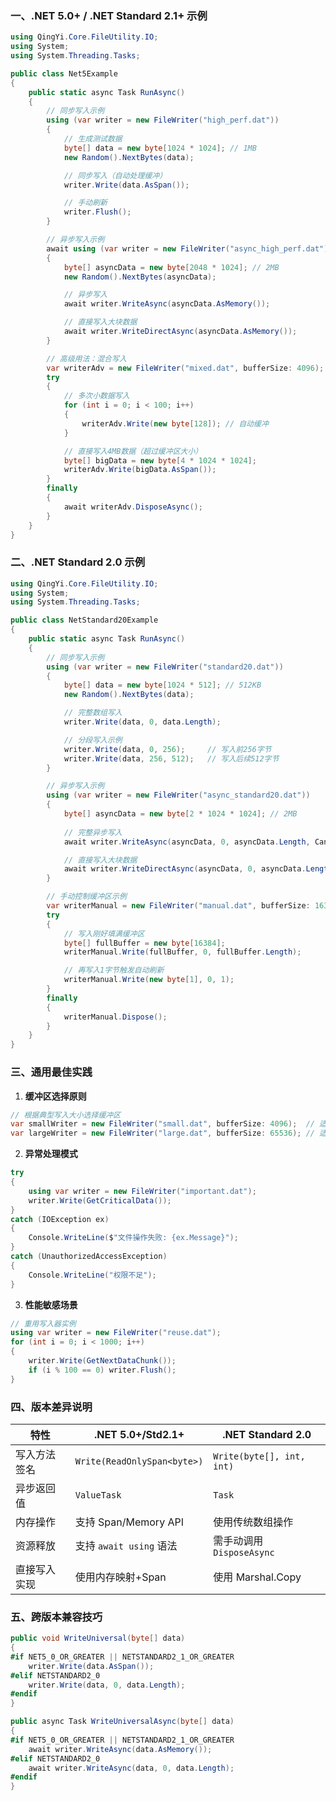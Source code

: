 ﻿### 一、.NET 5.0+ / .NET Standard 2.1+ 示例
```csharp
using QingYi.Core.FileUtility.IO;
using System;
using System.Threading.Tasks;

public class Net5Example
{
    public static async Task RunAsync()
    {
        // 同步写入示例
        using (var writer = new FileWriter("high_perf.dat"))
        {
            // 生成测试数据
            byte[] data = new byte[1024 * 1024]; // 1MB
            new Random().NextBytes(data);

            // 同步写入（自动处理缓冲）
            writer.Write(data.AsSpan());

            // 手动刷新
            writer.Flush();
        }

        // 异步写入示例
        await using (var writer = new FileWriter("async_high_perf.dat"))
        {
            byte[] asyncData = new byte[2048 * 1024]; // 2MB
            new Random().NextBytes(asyncData);

            // 异步写入
            await writer.WriteAsync(asyncData.AsMemory());

            // 直接写入大块数据
            await writer.WriteDirectAsync(asyncData.AsMemory());
        }

        // 高级用法：混合写入
        var writerAdv = new FileWriter("mixed.dat", bufferSize: 4096);
        try
        {
            // 多次小数据写入
            for (int i = 0; i < 100; i++)
            {
                writerAdv.Write(new byte[128]); // 自动缓冲
            }

            // 直接写入4MB数据（超过缓冲区大小）
            byte[] bigData = new byte[4 * 1024 * 1024];
            writerAdv.Write(bigData.AsSpan());
        }
        finally
        {
            await writerAdv.DisposeAsync();
        }
    }
}
```

### 二、.NET Standard 2.0 示例
```csharp
using QingYi.Core.FileUtility.IO;
using System;
using System.Threading.Tasks;

public class NetStandard20Example
{
    public static async Task RunAsync()
    {
        // 同步写入示例
        using (var writer = new FileWriter("standard20.dat"))
        {
            byte[] data = new byte[1024 * 512]; // 512KB
            new Random().NextBytes(data);

            // 完整数组写入
            writer.Write(data, 0, data.Length);

            // 分段写入示例
            writer.Write(data, 0, 256);     // 写入前256字节
            writer.Write(data, 256, 512);   // 写入后续512字节
        }

        // 异步写入示例
        using (var writer = new FileWriter("async_standard20.dat"))
        {
            byte[] asyncData = new byte[2 * 1024 * 1024]; // 2MB
            
            // 完整异步写入
            await writer.WriteAsync(asyncData, 0, asyncData.Length, CancellationToken.None);

            // 直接写入大块数据
            await writer.WriteDirectAsync(asyncData, 0, asyncData.Length, CancellationToken.None);
        }

        // 手动控制缓冲区示例
        var writerManual = new FileWriter("manual.dat", bufferSize: 16384);
        try
        {
            // 写入刚好填满缓冲区
            byte[] fullBuffer = new byte[16384];
            writerManual.Write(fullBuffer, 0, fullBuffer.Length);

            // 再写入1字节触发自动刷新
            writerManual.Write(new byte[1], 0, 1);
        }
        finally
        {
            writerManual.Dispose();
        }
    }
}
```

### 三、通用最佳实践
1. **缓冲区选择原则**
```csharp
// 根据典型写入大小选择缓冲区
var smallWriter = new FileWriter("small.dat", bufferSize: 4096);  // 适合4KB级写入
var largeWriter = new FileWriter("large.dat", bufferSize: 65536); // 适合64KB级写入
```

2. **异常处理模式**
```csharp
try
{
    using var writer = new FileWriter("important.dat");
    writer.Write(GetCriticalData());
}
catch (IOException ex)
{
    Console.WriteLine($"文件操作失败: {ex.Message}");
}
catch (UnauthorizedAccessException)
{
    Console.WriteLine("权限不足");
}
```

3. **性能敏感场景**
```csharp
// 重用写入器实例
using var writer = new FileWriter("reuse.dat");
for (int i = 0; i < 1000; i++)
{
    writer.Write(GetNextDataChunk());
    if (i % 100 == 0) writer.Flush();
}
```

### 四、版本差异说明
| 特性                | .NET 5.0+/Std2.1+               | .NET Standard 2.0            |
|---------------------|----------------------------------|------------------------------|
| 写入方法签名        | `Write(ReadOnlySpan<byte>)`     | `Write(byte[], int, int)`    |
| 异步返回值          | `ValueTask`                     | `Task`                       |
| 内存操作            | 支持 Span/Memory API            | 使用传统数组操作             |
| 资源释放            | 支持 `await using` 语法         | 需手动调用 `DisposeAsync`    |
| 直接写入实现        | 使用内存映射+Span               | 使用 Marshal.Copy            |

### 五、跨版本兼容技巧
```csharp
public void WriteUniversal(byte[] data)
{
#if NET5_0_OR_GREATER || NETSTANDARD2_1_OR_GREATER
    writer.Write(data.AsSpan());
#elif NETSTANDARD2_0
    writer.Write(data, 0, data.Length);
#endif
}

public async Task WriteUniversalAsync(byte[] data)
{
#if NET5_0_OR_GREATER || NETSTANDARD2_1_OR_GREATER
    await writer.WriteAsync(data.AsMemory());
#elif NETSTANDARD2_0
    await writer.WriteAsync(data, 0, data.Length);
#endif
}
```

